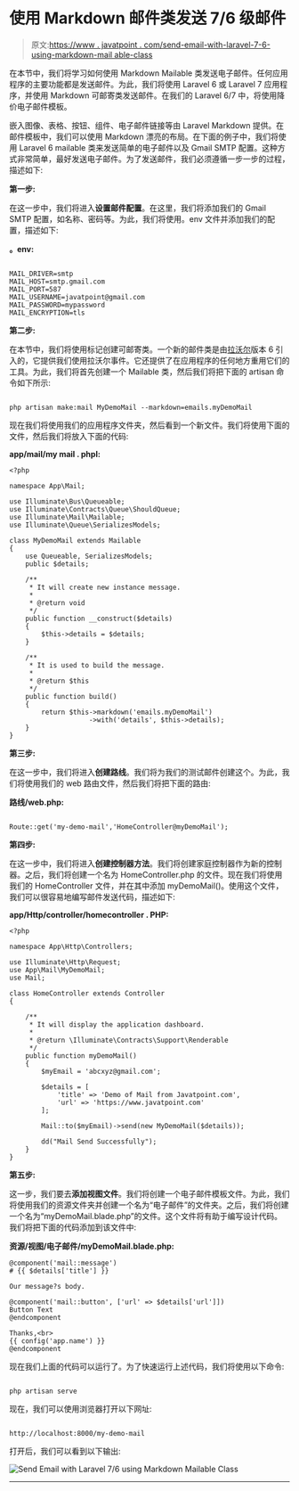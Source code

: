 # 使用 Markdown 邮件类发送 7/6 级邮件

> 原文:[https://www . javatpoint . com/send-email-with-laravel-7-6-using-markdown-mail able-class](https://www.javatpoint.com/send-email-with-laravel-7-6-using-markdown-mailable-class)

在本节中，我们将学习如何使用 Markdown Mailable 类发送电子邮件。任何应用程序的主要功能都是发送邮件。为此，我们将使用 Laravel 6 或 Laravel 7 应用程序，并使用 Markdown 可邮寄类发送邮件。在我们的 Laravel 6/7 中，将使用降价电子邮件模板。

嵌入图像、表格、按钮、组件、电子邮件链接等由 Laravel Markdown 提供。在邮件模板中，我们可以使用 Markdown 漂亮的布局。在下面的例子中，我们将使用 Laravel 6 mailable 类来发送简单的电子邮件以及 Gmail SMTP 配置。这种方式非常简单，最好发送电子邮件。为了发送邮件，我们必须遵循一步一步的过程，描述如下:

**第一步:**

在这一步中，我们将进入**设置邮件配置**。在这里，我们将添加我们的 Gmail SMTP 配置，如名称、密码等。为此，我们将使用。env 文件并添加我们的配置，描述如下:

**。env:**

```

MAIL_DRIVER=smtp
MAIL_HOST=smtp.gmail.com
MAIL_PORT=587
MAIL_USERNAME=javatpoint@gmail.com
MAIL_PASSWORD=mypassword
MAIL_ENCRYPTION=tls

```

**第二步:**

在本节中，我们将使用标记创建可邮寄类。一个新的邮件类是由[拉沃尔](https://www.javatpoint.com/laravel)版本 6 引入的，它提供我们使用拉沃尔事件。它还提供了在应用程序的任何地方重用它们的工具。为此，我们将首先创建一个 Mailable 类，然后我们将把下面的 artisan 命令如下所示:

```

php artisan make:mail MyDemoMail --markdown=emails.myDemoMail

```

现在我们将使用我们的应用程序文件夹，然后看到一个新文件。我们将使用下面的文件，然后我们将放入下面的代码:

**app/mail/my mail . phpl:**

```
<?php

namespace App\Mail;

use Illuminate\Bus\Queueable;
use Illuminate\Contracts\Queue\ShouldQueue;
use Illuminate\Mail\Mailable;
use Illuminate\Queue\SerializesModels;

class MyDemoMail extends Mailable
{
    use Queueable, SerializesModels;
    public $details;

    /**
     * It will create new instance message.
     *
     * @return void
     */
    public function __construct($details)
    {
        $this->details = $details;
    }

    /**
     * It is used to build the message.
     *
     * @return $this
     */
    public function build()
    {
        return $this->markdown('emails.myDemoMail')
                    ->with('details', $this->details);
    }
}

```

**第三步:**

在这一步中，我们将进入**创建路线**。我们将为我们的测试邮件创建这个。为此，我们将使用我们的 web 路由文件，然后我们将把下面的路由:

**路线/web.php:**

```

Route::get('my-demo-mail','HomeController@myDemoMail');

```

**第四步:**

在这一步中，我们将进入**创建控制器方法**。我们将创建家庭控制器作为新的控制器。之后，我们将创建一个名为 HomeController.php 的文件。现在我们将使用我们的 HomeController 文件，并在其中添加 myDemoMail()。使用这个文件，我们可以很容易地编写邮件发送代码，描述如下:

**app/Http/controller/homecontroller . PHP:**

```
<?php

namespace App\Http\Controllers;

use Illuminate\Http\Request;
use App\Mail\MyDemoMail;
use Mail;

class HomeController extends Controller
{

    /**
     * It will display the application dashboard.
     *
     * @return \Illuminate\Contracts\Support\Renderable
     */
    public function myDemoMail()
    {
        $myEmail = 'abcxyz@gmail.com';

        $details = [
            'title' => 'Demo of Mail from Javatpoint.com',
            'url' => 'https://www.javatpoint.com'
        ];

        Mail::to($myEmail)->send(new MyDemoMail($details));

        dd("Mail Send Successfully");
    }
}

```

**第五步:**

这一步，我们要去**添加视图文件**。我们将创建一个电子邮件模板文件。为此，我们将使用我们的资源文件夹并创建一个名为“电子邮件”的文件夹。之后，我们将创建一个名为“myDemoMail.blade.php”的文件。这个文件将有助于编写设计代码。我们将把下面的代码添加到该文件中:

**资源/视图/电子邮件/myDemoMail.blade.php:**

```
@component('mail::message')
# {{ $details['title'] }}

Our message?s body. 

@component('mail::button', ['url' => $details['url']])
Button Text
@endcomponent

Thanks,<br>
{{ config('app.name') }}
@endcomponent

```

现在我们上面的代码可以运行了。为了快速运行上述代码，我们将使用以下命令:

```

php artisan serve

```

现在，我们可以使用浏览器打开以下网址:

```

http://localhost:8000/my-demo-mail

```

打开后，我们可以看到以下输出:

![Send Email with Laravel 7/6 using Markdown Mailable Class](../Images/def12d21c9dfb11386befc9a66cd880c.png)

* * *